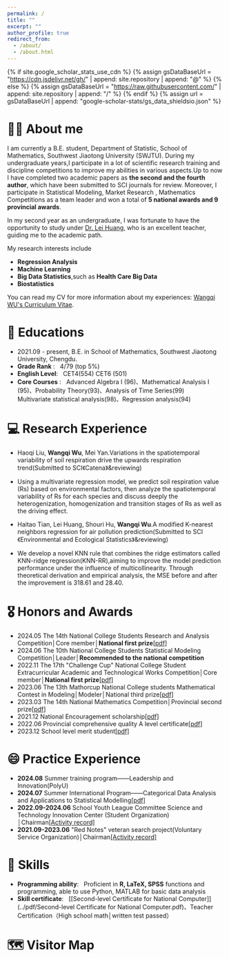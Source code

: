 ```yaml
---
permalink: /
title: ""
excerpt: ""
author_profile: true
redirect_from: 
  - /about/
  - /about.html
---
```


{% if site.google_scholar_stats_use_cdn %}
{% assign gsDataBaseUrl = "https://cdn.jsdelivr.net/gh/" | append: site.repository | append: "@" %}
{% else %}
{% assign gsDataBaseUrl = "https://raw.githubusercontent.com/" | append: site.repository | append: "/" %}
{% endif %}
{% assign url = gsDataBaseUrl | append: "google-scholar-stats/gs_data_shieldsio.json" %}

<span class='anchor' id='about-me'></span>

# 🧍‍♂️ About me
I am currently a B.E. student, Department of Statistic, School of Mathematics, Southwest Jiaotong University (SWJTU). During my undergraduate years,I participate in a lot of scientific research training and discipline competitions to improve my abilities in various aspects.Up to now I have completed two academic papers as **the second and the fourth author**, which have been submitted to SCI journals for review. Moreover, I participate in Statistical Modeling, Market Research , Mathematics Competitions as a team leader and won a total of **5 national awards and 9 provincial awards**.

In my second year as an undergraduate, I was fortunate to have the opportunity to study under <a href='https://faculty.swjtu.edu.cn/huanglei1/zh_CN/index/132441/list/index.htm'>Dr. Lei Huang</a>, who is an excellent teacher, guiding me to the academic path. 

My research interests include 
- **Regression Analysis**
- **Machine Learning**
- **Big Data Statistics**,such as **Health Care Big Data** <br />
- **Biostatistics**

You can read my CV for more information about my experiences: [Wangqi WU's Curriculum Vitae](../pdf/CV_CHEN9.0.pdf).

# 📖 Educations
- 2021.09 - present, B.E. in School of Mathematics, Southwest Jiaotong University, Chengdu.
- **Grade Rank** : &nbsp;      4/79 (top 5%)
- **English Level**: &nbsp;    CET4(554)   CET6 (501)
- **Core Courses** : &nbsp;    Advanced Algebra I (96)、Mathematical Analysis I (95)、Probability Theory(93)、Analysis of Time Series(99)<br />
                         Multivariate statistical analysis(98)、Regression analysis(94)
  
# 💻 Research Experience

- Haoqi Liu, **Wangqi Wu**, Mei Yan.Variations in the spatiotemporal variability of soil respiration drive the upwards respiration trend(Submitted to SCI《Catena》&reviewing)<br />

- Using a multivariate regression model, we predict soil respiration value (Rs) based on environmental factors, then analyze the spatiotemporal variability of Rs for each species and discuss deeply the heterogenization, homogenization and transition stages of Rs as well as the driving effect.

- Haitao Tian, Lei Huang, Shouri Hu, **Wangqi Wu**.A modified K-nearest neighbors regression for air pollution prediction(Submitted to SCI《Environmental and Ecological Statistics》&reviewing)<br />

- We develop a novel KNN rule that combines the ridge estimators called KNN-ridge regression(KNN-RR),aiming to improve the model prediction performance under the influence of multicollinearity. Through theoretical derivation and empirical analysis, the MSE before and after the improvement is 318.61 and 28.40.

# 🎖 Honors and Awards
- 2024.05 The 14th National College Students Research and Analysis Competition│Core member│**National first prize**[[pdf]](../pdf/cra_national-first-prize.pdf)
- 2024.06 The 10th National College Students Statistical Modeling Competition│Leader│**Recommended to the national competition**
- 2022.11 The 17th "Challenge Cup" National College Student Extracurricular Academic and Technological Works Competition│Core member│**National first prize**[[pdf]](../pdf/challenge-cup_national-first-prize.pdf)
- 2023.06 The 13th Mathorcup National College students Mathematical Contest in Modeling│Modeler│National third prize[[pdf]](../pdf/Mathorcup_National-third-prize.pdf)
- 2023.03 The 14th National Mathematics Competition│Provincial second prize[[pdf]](../pdf/MC_Provincial_second_prize.pdf)
- 2021.12 National Encouragement scholarship[[pdf]](../pdf/National_Encouragement_scholarship.pdf)
- 2022.06 Provincial comprehensive quality A level certificate[[pdf]](../pdf/A_level_certificate.pdf)
- 2023.12 School level merit student[[pdf]](../pdf/School_level_merit_student.pdf)


# 😄 Practice Experience 
- **2024.08** Summer training program——Leadership and Innovation(PolyU)
- **2024.07** Summer International Program——Categorical Data Analysis and Applications to Statistical Modelling[[pdf]](../pdf/Summer_International_Program.pdf)
- **2022.09-2024.06** School Youth League Committee Science and Technology Innovation Center (Student Organization) │Chairman<a href='https://mp.weixin.qq.com/s/HtD_Z2Rj44iaDzH7ty1EwQ'>[Activity record] </a>
- **2021.09-2023.06** "Red Notes" veteran search project(Voluntary Service Organization)│Chairman<a href='https://mp.weixin.qq.com/s/ImFu-l7bIJdmJ6hs7DNtdg'>[Activity record] </a>

# 📝 Skills
- **Programming ability**: &nbsp; Proficient in **R, LaTeX, SPSS** functions and programming, able to use Python, MATLAB for basic data analysis
- **Skill certificate**: &nbsp; [[Second-level Certificate for National Computer]](../pdf/Second-level Certificate for National Computer.pdf)、Teacher Certification（High school math│written test passed）

# 🗺️ Visitor Map
<script type="text/javascript" src="//rf.revolvermaps.com/0/0/8.js?i=5t7t30ug5tr&amp;m=8&amp;c=ff0000&amp;cr1=0006ff&amp;f=arial&amp;l=33" async="async"></script>

<!-- 
# 🔥 News
- *2022.02*: &nbsp;🎉🎉 Lorem ipsum dolor sit amet, consectetur adipiscing elit. Vivamus ornare aliquet ipsum, ac tempus justo dapibus sit amet. 
- *2022.02*: &nbsp;🎉🎉 Lorem ipsum dolor sit amet, consectetur adipiscing elit. Vivamus ornare aliquet ipsum, ac tempus justo dapibus sit amet. 

# 📝 Publications 

<div class='paper-box'><div class='paper-box-image'><div><div class="badge">CVPR 2016</div><img src='images/500x300.png' alt="sym" width="100%"></div></div>
<div class='paper-box-text' markdown="1">

[Deep Residual Learning for Image Recognition](https://openaccess.thecvf.com/content_cvpr_2016/papers/He_Deep_Residual_Learning_CVPR_2016_paper.pdf)

**Kaiming He**, Xiangyu Zhang, Shaoqing Ren, Jian Sun

[**Project**](https://scholar.google.com/citations?view_op=view_citation&hl=zh-CN&user=DhtAFkwAAAAJ&citation_for_view=DhtAFkwAAAAJ:ALROH1vI_8AC) <strong><span class='show_paper_citations' data='DhtAFkwAAAAJ:ALROH1vI_8AC'></span></strong>
- Lorem ipsum dolor sit amet, consectetur adipiscing elit. Vivamus ornare aliquet ipsum, ac tempus justo dapibus sit amet. 
</div>
</div>

- [Lorem ipsum dolor sit amet, consectetur adipiscing elit. Vivamus ornare aliquet ipsum, ac tempus justo dapibus sit amet](https://github.com), A, B, C, **CVPR 2020**

# 🎖 Honors and Awards
- *2021.10* Lorem ipsum dolor sit amet, consectetur adipiscing elit. Vivamus ornare aliquet ipsum, ac tempus justo dapibus sit amet. 
- *2021.09* Lorem ipsum dolor sit amet, consectetur adipiscing elit. Vivamus ornare aliquet ipsum, ac tempus justo dapibus sit amet. 

# 📖 Educations
- *2019.06 - 2022.04 (now)*, Lorem ipsum dolor sit amet, consectetur adipiscing elit. Vivamus ornare aliquet ipsum, ac tempus justo dapibus sit amet. 
- *2015.09 - 2019.06*, Lorem ipsum dolor sit amet, consectetur adipiscing elit. Vivamus ornare aliquet ipsum, ac tempus justo dapibus sit amet. 

# 💬 Invited Talks
- *2021.06*, Lorem ipsum dolor sit amet, consectetur adipiscing elit. Vivamus ornare aliquet ipsum, ac tempus justo dapibus sit amet. 
- *2021.03*, Lorem ipsum dolor sit amet, consectetur adipiscing elit. Vivamus ornare aliquet ipsum, ac tempus justo dapibus sit amet.  \| [\[video\]](https://github.com/)

# 💻 Internships
- *2019.05 - 2020.02*, [Lorem](https://github.com/), China. 

# 💻 Internship Experience
- 2023.04 - 2024.04, Research Asistant, supervised by <a href="https://sds.cuhk.edu.cn/en/teacher/498">Prof. Haizhou Li</a> and <a href="https://wsstriving.github.io">Shuai Wang</a>, The Chinese University of Hong Kong (Shenzhen). [[Project Demo]](../videos/Junjie_xinyi.mp4)
- 2022.06 - 2022.12, supervised by <a href='https://scholar.google.com/citations?user=BcWMSE4AAAAJ&hl=zh-CN'>Dr. Shiliang Zhang</a>, Alibaba DAMO Academy, Hangzhou.
- 2021.11 - 2022.01, <a href='https://e.huawei.com/cn/products/enterprise-collaboration/ideahub'>ICT</a>, Huawei, Dongguan.

# 😄 Academic Activities 
- 2024.04 Attending ICASSP 2024, Korea. [[Image]](../images/icassp2024/index.html)
- 2024.03 ICASSP 2024 preview, organised by <a href='https://sds.cuhk.edu.cn/en/teacher/641'>Dr. Zhizheng WU </a>, Shenzhen. [[Image]](../images/icassp2024_preview/index.html)
- 2023.12 International Doctoral Forum 2023, CUHK. [[Image]](../images/CUHK2023/index.html)
- 2023.12 International Workshop on Mathematical Issues in Information Sciences 2023, CUHK(SZ). [[Image]](../images/MIIS2023/index.html)
- 2023.12 CHINA HI-TECH Forum 2023, Shenzhen. [[Image]](../images/HITECH2023/index.html) -->
